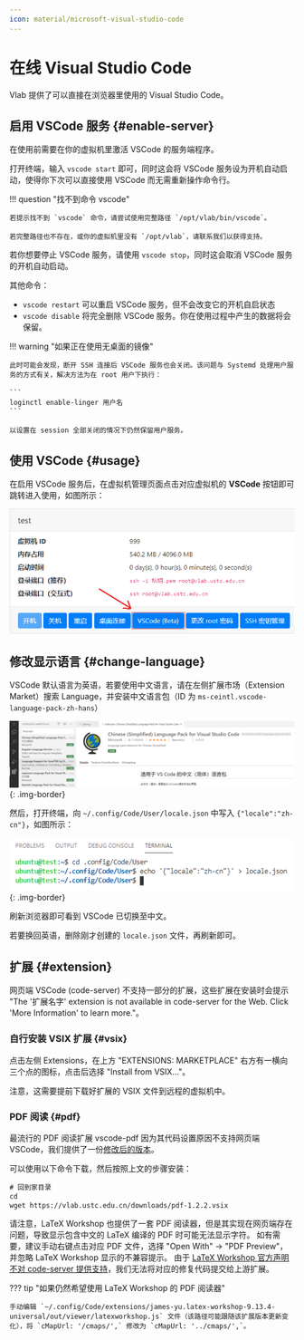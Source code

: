 ```yaml
---
icon: material/microsoft-visual-studio-code
---
```


# 在线 Visual Studio Code

Vlab 提供了可以直接在浏览器里使用的 Visual Studio Code。

## 启用 VSCode 服务 {#enable-server}

在使用前需要在你的虚拟机里激活 VSCode 的服务端程序。

打开终端，输入 `vscode start` 即可，同时这会将 VSCode 服务设为开机自动启动，使得你下次可以直接使用 VSCode 而无需重新操作命令行。

!!! question "找不到命令 vscode"

    若提示找不到 `vscode` 命令，请尝试使用完整路径 `/opt/vlab/bin/vscode`。
    
    若完整路径也不存在，或你的虚拟机里没有 `/opt/vlab`，请联系我们以获得支持。

若你想要停止 VSCode 服务，请使用 `vscode stop`，同时这会取消 VSCode 服务的开机自动启动。

其他命令：

- `vscode restart` 可以重启 VSCode 服务，但不会改变它的开机自启状态
- `vscode disable` 将完全删除 VSCode 服务。你在使用过程中产生的数据将会保留。

!!! warning "如果正在使用无桌面的镜像"

    此时可能会发现，断开 SSH 连接后 VSCode 服务也会关闭。该问题与 Systemd 处理用户服务的方式有关，解决方法为在 root 用户下执行：

    ```
    loginctl enable-linger 用户名
    ```

    以设置在 session 全部关闭的情况下仍然保留用户服务。

## 使用 VSCode {#usage}

在启用 VSCode 服务后，在虚拟机管理页面点击对应虚拟机的 **VSCode** 按钮即可跳转进入使用，如图所示：

![Use VSCode for this VM](../images/apps-vscode-entry.png)

## 修改显示语言 {#change-language}

VSCode 默认语言为英语，若要使用中文语言，请在左侧扩展市场（Extension Market）搜索 Language，并安装中文语言包（ID 为 `ms-ceintl.vscode-language-pack-zh-hans`）

![Change display language for VSCode](../images/apps-vscode-locale.png){: .img-border}

然后，打开终端，向 `~/.config/Code/User/locale.json` 中写入 `{"locale":"zh-cn"}`，如图所示：

![Change display language for VSCode](../images/apps-vscode-locale-2.png){: .img-border}

刷新浏览器即可看到 VSCode 已切换至中文。

若要换回英语，删除刚才创建的 `locale.json` 文件，再刷新即可。

## 扩展 {#extension}

网页端 VSCode (code-server) 不支持一部分的扩展，这些扩展在安装时会提示 "The '扩展名字' extension is not available in code-server for the Web. Click 'More Information' to learn more."。

### 自行安装 VSIX 扩展 {#vsix}

点击左侧 Extensions，在上方 "EXTENSIONS: MARKETPLACE" 右方有一横向三个点的图标，点击后选择 "Install from VSIX..."。

注意，这需要提前下载好扩展的 VSIX 文件到远程的虚拟机中。

### PDF 阅读 {#pdf}

最流行的 PDF 阅读扩展 vscode-pdf 因为其代码设置原因不支持网页端 VSCode，我们提供了一份[修改后的版本](https://vlab.ustc.edu.cn/downloads/pdf-1.2.2.vsix)。

可以使用以下命令下载，然后按照上文的步骤安装：

```
# 回到家目录
cd
wget https://vlab.ustc.edu.cn/downloads/pdf-1.2.2.vsix
```

请注意，LaTeX Workshop 也提供了一套 PDF 阅读器，但是其实现在网页端存在问题，导致显示包含中文的 LaTeX 编译的 PDF 时可能无法显示字符。
如有需要，建议手动右键点击对应 PDF 文件，选择 "Open With" -> "PDF Preview"，并忽略 LaTeX Workshop 显示的不兼容提示。
由于 [LaTeX Workshop 官方声明不对 code-server 提供支持](https://github.com/James-Yu/LaTeX-Workshop/wiki/FAQ#code-server-is-not-supported)，我们无法将对应的修复代码提交给上游扩展。

??? tip "如果仍然希望使用 LaTeX Workshop 的 PDF 阅读器"

    手动编辑 `~/.config/Code/extensions/james-yu.latex-workshop-9.13.4-universal/out/viewer/latexworkshop.js` 文件（该路径可能跟随该扩展版本更新变化），将 `cMapUrl: '/cmaps/',` 修改为 `cMapUrl: '../cmaps/',`。
